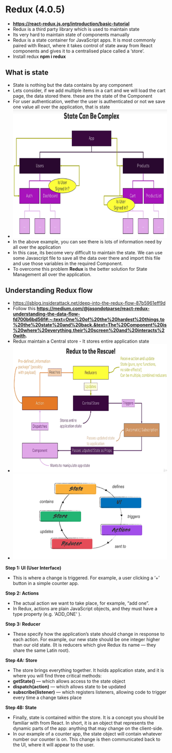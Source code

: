 # Redux (4.0.5) 
- **https://react-redux.js.org/introduction/basic-tutorial**
- Redux is a third party library which is used to maintain state
- Its very hard to maintain state of components manually
- Redux is a state container for JavaScript apps. It is most commonly paired with React, where it takes control of state away from React components and gives it to a centralised place called a ‘store’.
- Install redux **npm i redux**
## What is state
- State is nothing but the data contains by any component
- Lets consider, if we add multiple items in a cart and we will load the cart page, the data stored there. these are the state of the Component
- For user authentication, wether the user is authenticated or not we save one value all over the application, that is state
- <img src=https://github.com/spdobest/ReactJs-World/blob/master/Images/reduxStateExplained.png width="700" height="400"/> 
- In the above example, you can see there is lots of information need by all over the application
- In this case, its become very difficult to maintain the state. We can use some Javascript file to save all the data over there and import this file and use those variables in the required Component.
- To overcome this problem **Redux** is the better solution for State Management all over the application.
## Understanding Redux flow
- https://jsblog.insiderattack.net/deep-into-the-redux-flow-87b5961eff9d
- Follow this **https://medium.com/@jasondotparse/react-redux-understanding-the-data-flow-fd700b6bd56f#:~:text=One%20of%20the%20hardest%20things,to%20the%20state%20and%20back.&text=The%20Component%20is%20where%20everything,their%20screen%20and%20interacts%20with.**
- Redux maintain a Central store - It stores entire application state
- <img src=https://github.com/spdobest/ReactJs-World/blob/master/Images/reduxFlow.png width="700" height="400"/>  
- <img src=https://github.com/spdobest/ReactJs-World/blob/master/Images/reduxFlow1.png />  
**Step 1: UI (User Interface)**
- This is where a change is triggered. For example, a user clicking a ‘+’ button in a simple counter app.
  
**Step 2: Actions**
- The actual action we want to take place, for example, “add one”.
- In Redux, actions are plain JavaScript objects, and they must have a type property (e.g. 'ADD_ONE' ).
  
**Step 3: Reducer**
- These specify how the application’s state should change in response to each action. For example, our new state should be one integer higher than our old state. (It is reducers which give Redux its name — they share the same Latin root).
  
**Step 4A: Store**
- The store brings everything together. It holds application state, and it is where you will find three critical methods:
- **getState()** — which allows access to the state object
- **dispatch(action)** — which allows state to be updated
- **subscribe(listener)** — which registers listeners, allowing code to trigger every time a change takes place
  
**Step 4B: State**
- Finally, state is contained within the store. It is a concept you should be familiar with from React. In short, it is an object that represents the dynamic parts of the app: anything that may change on the client-side.
- In our example of a counter app, the state object will contain whatever number our counter is on. This change is then communicated back to the UI, where it will appear to the user.
